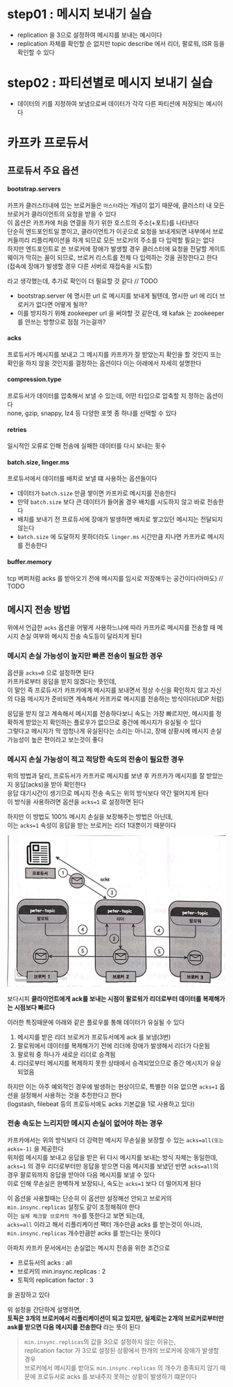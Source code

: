 # step01 : 메시지 보내기 실습
- replication 을 3으로 설정하여 메시지를 보내는 예시이다
- replication 자체를 확인할 순 없지만 topic describe 에서 리더, 팔로워, ISR 등을 확인할 수 있다

# step02 : 파티션별로 메시지 보내기 실습
- 데이터의 키를 지정하여 보냄으로써 데이터가 각각 다른 파티션에 저장되는 예시이다

# 카프카 프로듀서

## 프로듀서 주요 옵션

#### bootstrap.servers
카프카 클러스터내에 있는 브로커들은 `마스터`라는 개념이 없기 때문에, 클러스터 내 모든 브로커가 클라이언트의 요청을 받을 수 있다  
이 옵션은 카프카에 처음 연결을 하기 위한 호스트의 주소(+포트)를 나타낸다  
단순히 엔드포인트일 뿐이고, 클라이언트가 이곳으로 요청을 보내게되면 내부에서 브로커들끼리 리플리케이션을 하게 되므로 모든 브로커의 주소를 다 입력할 필요는 없다  
하지만 엔드포인트로 쓴 브로커에 장애가 발생할 경우 클러스터에 요청을 전달할 게이트웨이가 막히는 꼴이 되므로, 브로커 리스트를 전체 다 입력하는 것을 권장한다고 한다  
(접속에 장애가 발생할 경우 다른 서버로 재접속을 시도함)  

라고 생각했는데, 추가로 확인이 더 필요할 것 같다  // TODO  
- bootstrap.server 에 명시한 url 로 메시지를 보내게 될텐데, 명시한 url 에 리더 브로커가 없다면 어떻게 될까?
- 이를 방지하기 위해 zookeeper url 을 써야할 것 같은데, 왜 kafak 는 zookeeper 를 안쓰는 방향으로 점점 가는걸까?

#### acks
프로듀서가 메시지를 보내고 그 메시지를 카프카가 잘 받았는지 확인을 할 것인지 또는 확인을 하지 않을 것인지를 결정하는 옵션이다
이는 아래에서 자세히 설명한다  

#### compression.type
프로듀서가 데이터를 압축해서 보낼 수 있는데, 어떤 타입으로 압축할 지 정하는 옵션이다  
none, gzip, snappy, lz4 등 다양한 포멧 중 하나를 선택할 수 있다  

#### retries
일시적인 오류로 인해 전송에 실패한 데이터를 다시 보내는 횟수  

#### batch.size, linger.ms
프로듀서에서 데이터를 배치로 보낼 떄 사용하는 옵션들이다  
- 데이터가 `batch.size` 만큼 쌓이면 카프카로 메시지를 전송한다  
- 만약 `batch.size` 보다 큰 데이터가 들어올 경우 배치를 시도하지 않고 바로 전송한다
- 배치를 보내기 전 프로듀서에 장애가 발생하면 배치로 쌓고있던 메시지는 전달되지 않는다
- `batch.size` 에 도달하지 못하더라도 `linger.ms` 시간만큼 지나면 카프카로 메시지를 전송한다

#### buffer.memory
tcp 버퍼처럼 acks 를 받아오기 전에 메시지를 임시로 저장해두는 공간이다(아마도) // TODO

## 메시지 전송 방법
위에서 언급한 `acks` 옵션을 어떻게 사용하느냐에 따라 카프카로 메시지를 전송할 때 메시지 손실 여부와 메시지 전송 속도등이 달라지게 된다  

### 메시지 손실 가능성이 높지만 빠른 전송이 필요한 경우
옵션을 `acks=0` 으로 설정하면 된다  
카프카로부터 응답을 받지 않겠다는 뜻인데,  
이 말인 즉 프로듀서가 카프카에게 메시지를 보내면서 정상 수신을 확인하지 않고 자신의 다음 메시지가 준비되면 계속해서 카프카로 메시지를 전송하는 방식이다(UDP 처럼)  

응답을 받지 않고 계속해서 메시지를 전송하다보니 속도는 가장 빠르지만, 메시지를 정확하게 받았는지 확인하는 플로우가 없으므로 중간에 메시지가 유실될 수 있다  
그렇다고 메시지가 막 엄청나게 유실된다는 소리는 아니고, 장애 상황시에 메시지 손실 가능성이 높은 편이라고 보는것이 좋다  

### 메시지 손실 가능성이 적고 적당한 속도의 전송이 필요한 경우
위의 방법과 달리, 프로듀서가 카프카로 메시지를 보낸 후 카프카가 메시지를 잘 받았는지 응답(acks)을 받아 확인한다  
응답 대기시간이 생기므로 메시지 전송 속도는 위의 방식보다 약간 떨어지게 된다  
이 방식을 사용하려면 옵션을 `acks=1` 로 설정하면 된다  

하지만 이 방법도 100% 메시지 손실을 보장해주는 방법은 아닌데,  
이는 `acks=1` 속성이 응답을 받는 브로커는 리더 1대뿐이기 때문이다  

![acks=1](../img/kafka_acks_1.png)  

보다시피 **클라이언트에게 ack를 보내는 시점이 팔로워가 리더로부터 데이터를 복제해가는 시점보다 빠르다**  

이러한 특징때문에 아래와 같은 플로우를 통해 데이터가 유실될 수 있다  
1. 메시지를 받은 리더 브로커가 프로듀서에게 ack 를 보냄(3번)
2. 팔로워에서 데이터를 복제해가기 전에 리더에 장애가 발생해서 리더가 다운됨
3. 팔로워 중 하나가 새로운 리더로 승격됨
4. 리더로부터 메시지를 복제하지 못한 상태에서 승격되었으므로 중간 메시지가 유실되었음

하지만 이는 아주 예외적인 경우에 발생하는 현상이므로, 특별한 이유 없으면 `acks=1` 옵션을 설정해서 사용하는 것을 추천한다고 한다  
(logstash, filebeat 등의 프로듀서에도 acks 기본값을 1로 사용하고 있다)  

### 전송 속도는 느리지만 메시지 손실이 없어야 하는 경우
카프카에서는 위의 방식보다 더 강력한 메시지 무손실을 보장할 수 있는 `acks=all(또는 acks=-1)` 을 제공한다  
위처럼 메시지를 보내고 응답을 받은 뒤 다시 메시지를 보내는 방식 자체는 동일한데,  
`acks=1` 의 경우 리더로부터만 응답을 받으면 다음 메시지를 보냈던 반면 `acks=all`의 경우 팔로워까지 응답을 받아야 다음 메시지를 보낼 수 있다  
이로 인해 무손실은 완벽하게 보장되나, 속도는 `acks=1` 보다 더 떨어지게 된다  

이 옵션을 사용할때는 단순히 이 옵션만 설정해선 안되고 브로커의 `min.insync.replicas` 설정도 같이 조정해줘야 한다  
이는 `실제 체크할 브로커의 개수`를 뜻한다고 보면 되는데,  
`acks=all` 이라고 해서 리플리케이션 팩터 개수만큼 acks 를 받는것이 아니라, `min.insync.replicas` 개수만큼만 acks 를 받는다는 뜻이다  

아파치 카프카 문서에서는 손실없는 메시지 전송을 위한 조건으로
- 프로듀서의 acks : all
- 브로커의 min.insync.replicas : 2
- 토픽의 replication factor : 3

을 권장하고 있다  

위 설정을 간단하게 설명하면,  
**토픽은 3개의 브로커에서 리플리케이션이 되고 있지만, 실제로는 2개의 브로커로부터만 ask를 받으면 다음 메시지를 전송한다** 라는 뜻이 된다  

> `min.insync.replicas`의 값을 3으로 설정하지 않는 이유는,  
> replication factor 가 3으로 설정된 상황에서 한개의 브로커에 장애가 발생할 경우  
> 브로커에서 메시지를 받아도 `min.insync.replicas` 의 개수가 충족되지 않기 때문에 프로듀서로 acks 를 보내주지 못하는 상황이 발생하기 떄문이다  
